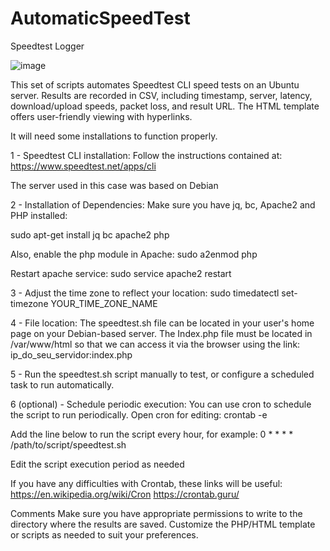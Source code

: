 # AutomaticSpeedTest
Speedtest Logger

![image](https://github.com/augustohonorio/AutomaticSpeedTest/assets/60331928/cf3fda80-19c3-4c4d-9460-174c21006a8a)


This set of scripts automates Speedtest CLI speed tests on an Ubuntu server. Results are recorded in CSV, including timestamp, server, latency, download/upload speeds, packet loss, and result URL. The HTML template offers user-friendly viewing with hyperlinks.

It will need some installations to function properly.

1 - Speedtest CLI installation:
Follow the instructions contained at: https://www.speedtest.net/apps/cli

The server used in this case was based on Debian

2 - Installation of Dependencies:
Make sure you have jq, bc, Apache2 and PHP installed:

sudo apt-get install jq bc apache2 php

Also, enable the php module in Apache:
sudo a2enmod php

Restart apache service:
sudo service apache2 restart

3 - Adjust the time zone to reflect your location:
sudo timedatectl set-timezone YOUR_TIME_ZONE_NAME


4 - File location:
The speedtest.sh file can be located in your user's home page on your Debian-based server. The Index.php file must be located in /var/www/html so that we can access it via the browser using the link: ip_do_seu_servidor:index.php

5 - Run the speedtest.sh script manually to test, or configure a scheduled task to run automatically.

6 (optional) - Schedule periodic execution:
You can use cron to schedule the script to run periodically. Open cron for editing:
crontab -e

Add the line below to run the script every hour, for example:
0 * * * * /path/to/script/speedtest.sh

Edit the script execution period as needed

If you have any difficulties with Crontab, these links will be useful:
https://en.wikipedia.org/wiki/Cron
https://crontab.guru/

Comments
Make sure you have appropriate permissions to write to the directory where the results are saved.
Customize the PHP/HTML template or scripts as needed to suit your preferences.
